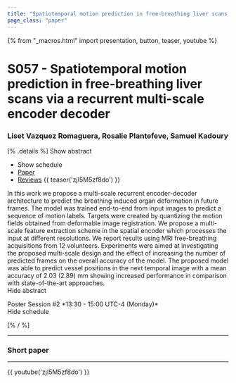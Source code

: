 ```yaml
---
title: "Spatiotemporal motion prediction in free-breathing liver scans via a recurrent multi-scale encoder decoder"
page_class: "paper"
---
```


{% from "_macros.html" import presentation, button, teaser, youtube %}

# S057 - Spatiotemporal motion prediction in free-breathing liver scans via a recurrent multi-scale encoder decoder

### Liset Vazquez Romaguera, Rosalie Plantefeve, Samuel Kadoury

[% .details %]
<a class="toggle_visibility" data-selector=".abstract" data-level="3">Show abstract</a>
- <a class="toggle_visibility" data-selector=".schedule" data-level="3">Show schedule</a>
- <a href="https://openreview.net/pdf?id=901HZmWDHH">Paper</a>
- <a href="https://openreview.net/forum?id=901HZmWDHH">Reviews</a>
{{ teaser('zjI5M5zf8do') }}

<p>
    <span class="abstract">
        In this work we propose a multi-scale recurrent encoder-decoder architecture to predict the breathing induced organ deformation in future frames. The model was trained end-to-end from input images to predict a sequence of motion labels. Targets were created by quantizing the motion fields obtained from deformable image registration. We propose a multi-scale feature extraction scheme in the spatial encoder which processes the input at different resolutions. We report results using MRI free-breathing acquisitions from 12 volunteers. Experiments were aimed at investigating the proposed multi-scale design and the effect of increasing the number of predicted frames on the overall accuracy of the model. The proposed model was able to predict vessel positions in the next temporal image with a mean accuracy of 2.03 (2.89) mm showing increased performance in comparison with state-of-the-art approaches.
        <br>
        <span class="actions"><a class="toggle_visibility" data-level="2">Hide abstract</a></span>
    </span>
</p>

<p>
    <span class="schedule">
        Poster Session #2 *13:30 - 15:00 UTC-4 (Monday)*
        <br>
        <span class="actions"><a class="toggle_visibility" data-level="2">Hide schedule</a></span>
    </span>
</p>

<!-- {{ button("Access paper channel", "https://chat.midl.io/channel/s057") }} -->
[% / %]

---

### Short paper

---

{{ youtube('zjI5M5zf8do') }}